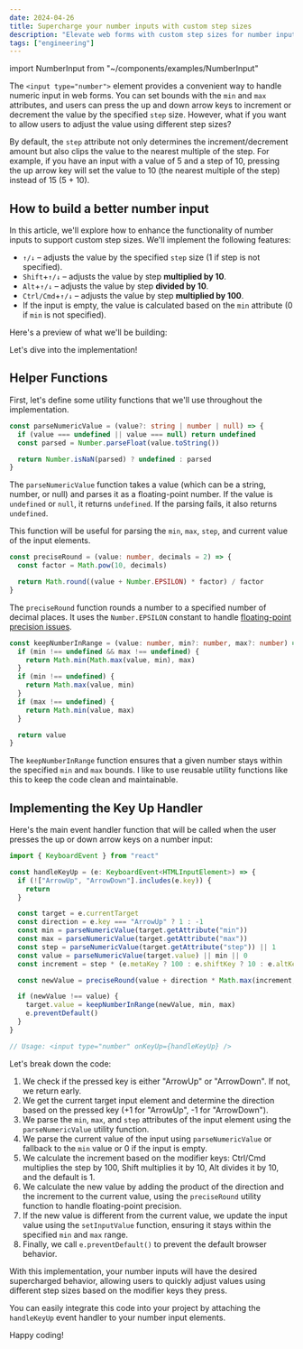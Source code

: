 ```yaml
---
date: 2024-04-26
title: Supercharge your number inputs with custom step sizes
description: "Elevate web forms with custom step sizes for number inputs: improve up/down arrows & modifier keys for precise control."
tags: ["engineering"]
---
```


import NumberInput from "~/components/examples/NumberInput"

The `<input type="number">` element provides a convenient way to handle numeric input in web forms. You can set bounds with the `min` and `max` attributes, and users can press the up and down arrow keys to increment or decrement the value by the specified `step` size. However, what if you want to allow users to adjust the value using different step sizes?

By default, the `step` attribute not only determines the increment/decrement amount but also clips the value to the nearest multiple of the step. For example, if you have an input with a value of 5 and a step of 10, pressing the up arrow key will set the value to 10 (the nearest multiple of the step) instead of 15 (5 + 10).

## How to build a better number input

In this article, we'll explore how to enhance the functionality of number inputs to support custom step sizes. We'll implement the following features:

- `↑/↓` – adjusts the value by the specified `step` size (1 if step is not specified).
- `Shift`+`↑/↓` – adjusts the value by step **multiplied by 10**.
- `Alt`+`↑/↓` – adjusts the value by step **divided by 10**.
- `Ctrl/Cmd`+`↑/↓` – adjusts the value by step **multiplied by 100**.
- If the input is empty, the value is calculated based on the `min` attribute (0 if `min` is not specified).

Here's a preview of what we'll be building:

<NumberInput client:visible />

Let's dive into the implementation!

## Helper Functions

First, let's define some utility functions that we'll use throughout the implementation.

```ts
const parseNumericValue = (value?: string | number | null) => {
  if (value === undefined || value === null) return undefined
  const parsed = Number.parseFloat(value.toString())

  return Number.isNaN(parsed) ? undefined : parsed
}
```

The `parseNumericValue` function takes a value (which can be a string, number, or null) and parses it as a floating-point number. If the value is `undefined` or `null`, it returns `undefined`. If the parsing fails, it also returns `undefined`.

This function will be useful for parsing the `min`, `max`, `step`, and current value of the input elements.

```ts
const preciseRound = (value: number, decimals = 2) => {
  const factor = Math.pow(10, decimals)

  return Math.round((value + Number.EPSILON) * factor) / factor
}
```

The `preciseRound` function rounds a number to a specified number of decimal places. It uses the `Number.EPSILON` constant to handle [floating-point precision issues](https://blog.demofox.org/2017/11/21/floating-point-precision/).

```ts
const keepNumberInRange = (value: number, min?: number, max?: number) => {
  if (min !== undefined && max !== undefined) {
    return Math.min(Math.max(value, min), max)
  }
  if (min !== undefined) {
    return Math.max(value, min)
  }
  if (max !== undefined) {
    return Math.min(value, max)
  }

  return value
}
```

The `keepNumberInRange` function ensures that a given number stays within the specified `min` and `max` bounds. I like to use reusable utility functions like this to keep the code clean and maintainable.

## Implementing the Key Up Handler

Here's the main event handler function that will be called when the user presses the up or down arrow keys on a number input:

```ts
import { KeyboardEvent } from "react"

const handleKeyUp = (e: KeyboardEvent<HTMLInputElement>) => {
  if (!["ArrowUp", "ArrowDown"].includes(e.key)) {
    return
  }

  const target = e.currentTarget
  const direction = e.key === "ArrowUp" ? 1 : -1
  const min = parseNumericValue(target.getAttribute("min"))
  const max = parseNumericValue(target.getAttribute("max"))
  const step = parseNumericValue(target.getAttribute("step")) || 1
  const value = parseNumericValue(target.value) || min || 0
  const increment = step * (e.metaKey ? 100 : e.shiftKey ? 10 : e.altKey ? 1 / 10 : 1)

  const newValue = preciseRound(value + direction * Math.max(increment, 0.1), 2)

  if (newValue !== value) {
    target.value = keepNumberInRange(newValue, min, max)
    e.preventDefault()
  }
}

// Usage: <input type="number" onKeyUp={handleKeyUp} />
```

Let's break down the code:

1. We check if the pressed key is either "ArrowUp" or "ArrowDown". If not, we return early.
2. We get the current target input element and determine the direction based on the pressed key (+1 for "ArrowUp", -1 for "ArrowDown").
3. We parse the `min`, `max`, and `step` attributes of the input element using the `parseNumericValue` utility function.
4. We parse the current value of the input using `parseNumericValue` or fallback to the `min` value or 0 if the input is empty.
5. We calculate the increment based on the modifier keys: Ctrl/Cmd multiplies the step by 100, Shift multiplies it by 10, Alt divides it by 10, and the default is 1.
6. We calculate the new value by adding the product of the direction and the increment to the current value, using the `preciseRound` utility function to handle floating-point precision.
7. If the new value is different from the current value, we update the input value using the `setInputValue` function, ensuring it stays within the specified `min` and `max` range.
8. Finally, we call `e.preventDefault()` to prevent the default browser behavior.

With this implementation, your number inputs will have the desired supercharged behavior, allowing users to quickly adjust values using different step sizes based on the modifier keys they press.

You can easily integrate this code into your project by attaching the `handleKeyUp` event handler to your number input elements.

Happy coding!
